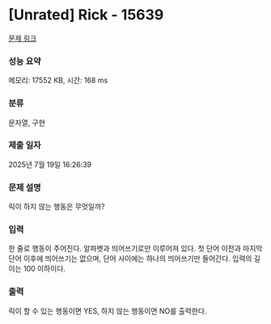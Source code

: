 # [Unrated] Rick - 15639 

[문제 링크](https://www.acmicpc.net/problem/15639) 

### 성능 요약

메모리: 17552 KB, 시간: 168 ms

### 분류

문자열, 구현

### 제출 일자

2025년 7월 19일 16:26:39

### 문제 설명

<p>릭이 하지 않는 행동은 무엇일까?</p>

### 입력 

 <p>한 줄로 행동이 주어진다. 알파벳과 띄어쓰기로만 이루어져 있다. 첫 단어 이전과 마지막 단어 이후에 띄어쓰기는 없으며, 단어 사이에는 하나의 띄어쓰기만 들어간다. 입력의 길이는 100 이하이다.</p>

### 출력 

 <p>릭이 할 수 있는 행동이면 YES, 하지 않는 행동이면 NO를 출력한다.</p>

